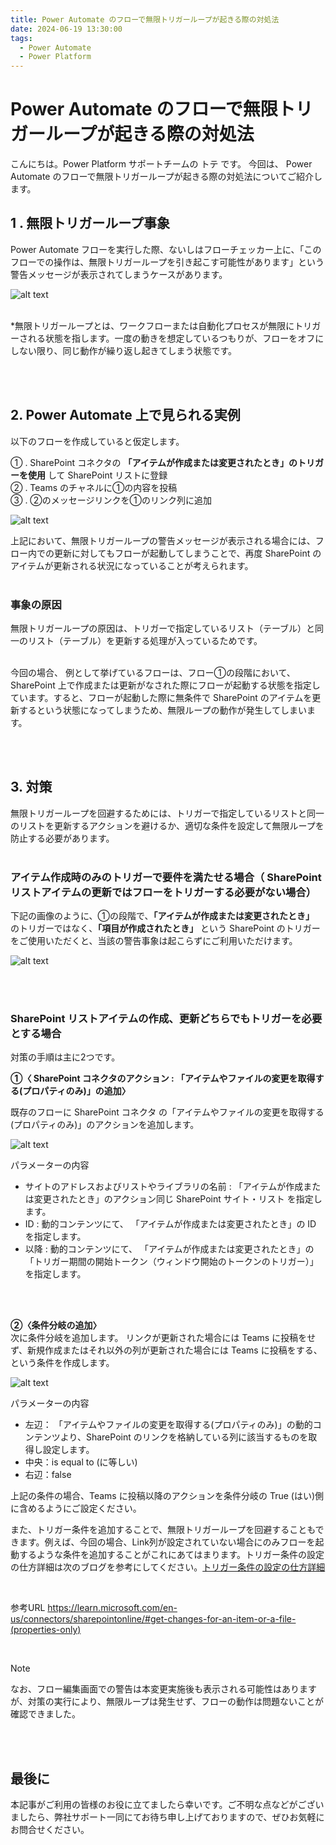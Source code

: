 ```yaml
---
title: Power Automate のフローで無限トリガーループが起きる際の対処法
date: 2024-06-19 13:30:00
tags:
  - Power Automate
  - Power Platform
---
```


# Power Automate のフローで無限トリガーループが起きる際の対処法
こんにちは。Power Platform サポートチームの トテ です。
今回は、 Power Automate のフローで無限トリガーループが起きる際の対処法についてご紹介します。

<!-- more -->

## 1 . 無限トリガーループ事象
Power Automate フローを実行した際、ないしはフローチェッカー上に、「このフローでの操作は、無限トリガーループを引き起こす可能性があります」という警告メッセージが表示されてしまうケースがあります。

 ![alt text](image-5.png)

<br>
*無限トリガーループとは、ワークフローまたは自動化プロセスが無限にトリガーされる状態を指します。一度の動きを想定しているつもりが、フローをオフにしない限り、同じ動作が繰り返し起きてしまう状態です。

<br><br>

## 2. Power Automate 上で見られる実例
以下のフローを作成していると仮定します。

① . SharePoint コネクタの **「アイテムが作成または変更されたとき」のトリガーを使用** して SharePoint リストに登録<br>
② . Teams のチャネルに①の内容を投稿<br>
③ . ②のメッセージリンクを①のリンク列に追加

![alt text](image-7.png)

上記において、無限トリガーループの警告メッセージが表示される場合には、フロー内での更新に対してもフローが起動してしまうことで、再度 SharePoint のアイテムが更新される状況になっていることが考えられます。<br><br>

### 事象の原因
無限トリガーループの原因は、トリガーで指定しているリスト（テーブル）と同一のリスト（テーブル）を更新する処理が入っているためです。

<br>
今回の場合、
 例として挙げているフローは、フロー①の段階において、SharePoint 上で作成または更新がなされた際にフローが起動する状態を指定しています。すると、フローが起動した際に無条件で SharePoint のアイテムを更新するという状態になってしまうため、無限ループの動作が発生してしまいます。



<br><br>

## 3. 対策
無限トリガーループを回避するためには、トリガーで指定しているリストと同一のリストを更新するアクションを避けるか、適切な条件を設定して無限ループを防止する必要があります。<br><br>
### アイテム作成時のみのトリガーで要件を満たせる場合（ SharePoint リストアイテムの更新ではフローをトリガーする必要がない場合）

下記の画像のように、①の段階で、**「アイテムが作成または変更されたとき」** のトリガーではなく、**「項目が作成されたとき」** という SharePoint のトリガーをご使用いただくと、当該の警告事象は起こらずにご利用いただけます。

![alt text](image-4.png)

<br><br>

### SharePoint リストアイテムの作成、更新どちらでもトリガーを必要とする場合

対策の手順は主に2つです。

**①〈 SharePoint コネクタのアクション : 「アイテムやファイルの変更を取得する(プロパティのみ)」の追加〉**

既存のフローに SharePoint コネクタ の「アイテムやファイルの変更を取得する(プロパティのみ)」のアクションを追加します。<br>

![alt text](image-2.png)

パラメーターの内容
- サイトのアドレスおよびリストやライブラリの名前 : 「アイテムが作成または変更されたとき」のアクション同じ SharePoint サイト・リスト を指定します。
- ID : 動的コンテンツにて、 「アイテムが作成または変更されたとき」の ID を指定します。
- 以降 : 動的コンテンツにて、 「アイテムが作成または変更されたとき」の「トリガー期間の開始トークン（ウィンドウ開始のトークンのトリガー）」を指定します。
  
<br><br>

**②〈条件分岐の追加〉**　<br>
次に条件分岐を追加します。
リンクが更新された場合には Teams に投稿をせず、新規作成またはそれ以外の列が更新された場合には Teams に投稿をする、という条件を作成します。

![alt text](image-3.png)

パラメーターの内容
- 左辺： 「アイテムやファイルの変更を取得する(プロパティのみ)」の動的コンテンツより、SharePoint のリンクを格納している列に該当するものを取得し設定します。
- 中央：is equal to (に等しい)
- 右辺：false


上記の条件の場合、Teams に投稿以降のアクションを条件分岐の True (はい)側に含めるようにご設定ください。

また、トリガー条件を追加することで、無限トリガーループを回避することもできます。例えば、今回の場合、Link列が設定されていない場合にのみフローを起動するような条件を追加することがこれにあてはまります。トリガー条件の設定の仕方詳細は次のブログを参考にしてください。[トリガー条件の設定の仕方詳細](https://jpdynamicscrm.github.io/blog/powerautomate/cloudflow-trigger-condition/)

<br>

参考URL
https://learn.microsoft.com/en-us/connectors/sharepointonline/#get-changes-for-an-item-or-a-file-(properties-only)

<br>

> [!NOTE]
なお、フロー編集画面での警告は本変更実施後も表示される可能性はありますが、対策の実行により、無限ループは発生せず、フローの動作は問題ないことが確認できました。

<br><br>

## 最後に
本記事がご利用の皆様のお役に立てましたら幸いです。ご不明な点などがございましたら、弊社サポート一同にてお待ち申し上げておりますので、ぜひお気軽にお問合せください。